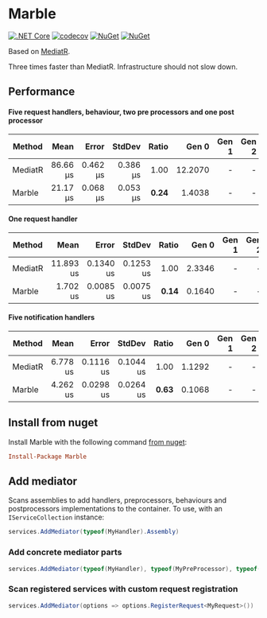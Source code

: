 # Marble

[![.NET Core](https://github.com/teoadal/marble/workflows/.NET%20Core/badge.svg?branch=master)](https://github.com/teoadal/marble/actions)
[![codecov](https://codecov.io/gh/teoadal/marble/branch/master/graph/badge.svg)](https://codecov.io/gh/teoadal/marble)
[![NuGet](https://img.shields.io/nuget/v/marble.svg)](https://www.nuget.org/packages/marble) 
[![NuGet](https://img.shields.io/nuget/dt/marble.svg)](https://www.nuget.org/packages/marble)

Based on [MediatR](https://github.com/jbogard/MediatR).

Three times faster than MediatR. Infrastructure should not slow down.

## Performance

#### Five request handlers, behaviour, two pre processors and one post processor

|  Method |     Mean |    Error |   StdDev | Ratio |   Gen 0 | Gen 1 | Gen 2 | Allocated |
|-------- |---------:|---------:|---------:|------:|--------:|------:|------:|----------:|
| MediatR | 86.66 μs | 0.462 μs | 0.386 μs |  1.00 | 12.2070 |     - |     - |  75.31 KB |
|  Marble | 21.17 μs | 0.068 μs | 0.053 μs |  **0.24** |  1.4038 |     - |     - |   8.74 KB |

#### One request handler

|  Method |      Mean |     Error |    StdDev | Ratio |  Gen 0 | Gen 1 | Gen 2 | Allocated |
|-------- |----------:|----------:|----------:|------:|-------:|------:|------:|----------:|
| MediatR | 11.893 us | 0.1340 us | 0.1253 us |  1.00 | 2.3346 |     - |     - |  14.37 KB |
|  Marble |  1.702 us | 0.0085 us | 0.0075 us |  **0.14** | 0.1640 |     - |     - |   1.01 KB |

#### Five notification handlers

|  Method |      Mean |     Error |    StdDev | Ratio |  Gen 0 | Gen 1 | Gen 2 | Allocated |
|-------- |----------:|----------:|----------:|------:|-------:|------:|------:|----------:|
| MediatR |  6.778 us | 0.1116 us | 0.1044 us |  1.00 | 1.1292 |     - |     - |    7112 B |
|  Marble |  4.262 us | 0.0298 us | 0.0264 us |  **0.63** | 0.1068 |     - |     - |     712 B |


## Install from nuget

Install Marble with the following command [from nuget](https://www.nuget.org/packages/marble/):

```ini
Install-Package Marble
```

## Add mediator

Scans assemblies to add handlers, preprocessors, behaviours and postprocessors implementations to the container. 
To use, with an `IServiceCollection` instance:

```cs
services.AddMediator(typeof(MyHandler).Assembly)
```

### Add concrete mediator parts

```cs
services.AddMediator(typeof(MyHandler), typeof(MyPreProcessor), typeof(YourHandler))
```

### Scan registered services with custom request registration

```cs
services.AddMediator(options => options.RegisterRequest<MyRequest>())
```

